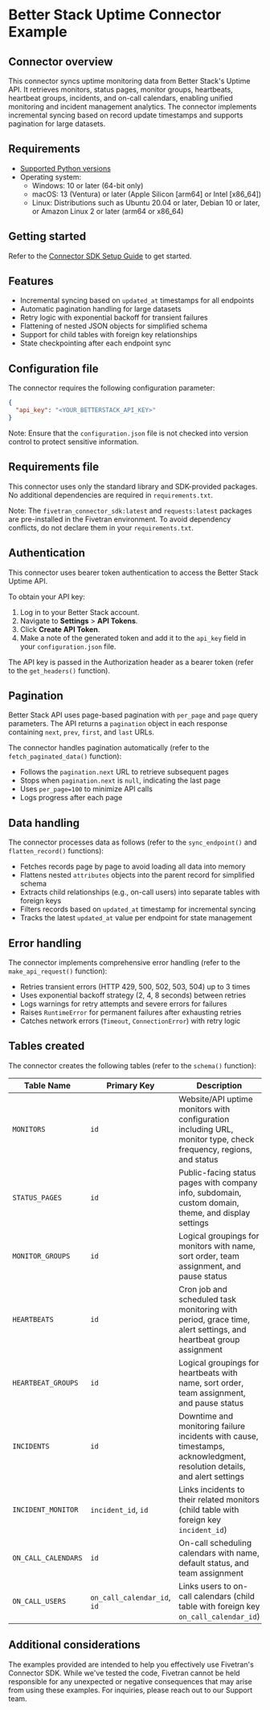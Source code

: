 # Better Stack Uptime Connector Example

## Connector overview

This connector syncs uptime monitoring data from Better Stack's Uptime API. It retrieves monitors, status pages, monitor groups, heartbeats, heartbeat groups, incidents, and on-call calendars, enabling unified monitoring and incident management analytics. The connector implements incremental syncing based on record update timestamps and supports pagination for large datasets.

## Requirements

- [Supported Python versions](https://github.com/fivetran/fivetran_connector_sdk/blob/main/README.md#requirements)
- Operating system:
  - Windows: 10 or later (64-bit only)
  - macOS: 13 (Ventura) or later (Apple Silicon [arm64] or Intel [x86_64])
  - Linux: Distributions such as Ubuntu 20.04 or later, Debian 10 or later, or Amazon Linux 2 or later (arm64 or x86_64)

## Getting started

Refer to the [Connector SDK Setup Guide](https://fivetran.com/docs/connectors/connector-sdk/setup-guide) to get started.

## Features

- Incremental syncing based on `updated_at` timestamps for all endpoints
- Automatic pagination handling for large datasets
- Retry logic with exponential backoff for transient failures
- Flattening of nested JSON objects for simplified schema
- Support for child tables with foreign key relationships
- State checkpointing after each endpoint sync

## Configuration file

The connector requires the following configuration parameter:

```json
{
  "api_key": "<YOUR_BETTERSTACK_API_KEY>"
}
```

Note: Ensure that the `configuration.json` file is not checked into version control to protect sensitive information.

## Requirements file

This connector uses only the standard library and SDK-provided packages. No additional dependencies are required in `requirements.txt`.

Note: The `fivetran_connector_sdk:latest` and `requests:latest` packages are pre-installed in the Fivetran environment. To avoid dependency conflicts, do not declare them in your `requirements.txt`.

## Authentication

This connector uses bearer token authentication to access the Better Stack Uptime API.

To obtain your API key:

1. Log in to your Better Stack account.
2. Navigate to **Settings** > **API Tokens**.
3. Click **Create API Token**.
4. Make a note of the generated token and add it to the `api_key` field in your `configuration.json` file.

The API key is passed in the Authorization header as a bearer token (refer to the `get_headers()` function).

## Pagination

Better Stack API uses page-based pagination with `per_page` and `page` query parameters. The API returns a `pagination` object in each response containing `next`, `prev`, `first`, and `last` URLs.

The connector handles pagination automatically (refer to the `fetch_paginated_data()` function):

- Follows the `pagination.next` URL to retrieve subsequent pages
- Stops when `pagination.next` is `null`, indicating the last page
- Uses `per_page=100` to minimize API calls
- Logs progress after each page

## Data handling

The connector processes data as follows (refer to the `sync_endpoint()` and `flatten_record()` functions):

- Fetches records page by page to avoid loading all data into memory
- Flattens nested `attributes` objects into the parent record for simplified schema
- Extracts child relationships (e.g., on-call users) into separate tables with foreign keys
- Filters records based on `updated_at` timestamp for incremental syncing
- Tracks the latest `updated_at` value per endpoint for state management

## Error handling

The connector implements comprehensive error handling (refer to the `make_api_request()` function):

- Retries transient errors (HTTP 429, 500, 502, 503, 504) up to 3 times
- Uses exponential backoff strategy (2, 4, 8 seconds) between retries
- Logs warnings for retry attempts and severe errors for failures
- Raises `RuntimeError` for permanent failures after exhausting retries
- Catches network errors (`Timeout`, `ConnectionError`) with retry logic

## Tables created

The connector creates the following tables (refer to the `schema()` function):

| Table Name | Primary Key | Description |
|------------|-------------|-------------|
| `MONITORS` | `id` | Website/API uptime monitors with configuration including URL, monitor type, check frequency, regions, and status |
| `STATUS_PAGES` | `id` | Public-facing status pages with company info, subdomain, custom domain, theme, and display settings |
| `MONITOR_GROUPS` | `id` | Logical groupings for monitors with name, sort order, team assignment, and pause status |
| `HEARTBEATS` | `id` | Cron job and scheduled task monitoring with period, grace time, alert settings, and heartbeat group assignment |
| `HEARTBEAT_GROUPS` | `id` | Logical groupings for heartbeats with name, sort order, team assignment, and pause status |
| `INCIDENTS` | `id` | Downtime and monitoring failure incidents with cause, timestamps, acknowledgment, resolution details, and alert settings |
| `INCIDENT_MONITOR` | `incident_id`, `id` | Links incidents to their related monitors (child table with foreign key `incident_id`) |
| `ON_CALL_CALENDARS` | `id` | On-call scheduling calendars with name, default status, and team assignment |
| `ON_CALL_USERS` | `on_call_calendar_id`, `id` | Links users to on-call calendars (child table with foreign key `on_call_calendar_id`) |

## Additional considerations

The examples provided are intended to help you effectively use Fivetran's Connector SDK. While we've tested the code, Fivetran cannot be held responsible for any unexpected or negative consequences that may arise from using these examples. For inquiries, please reach out to our Support team.
